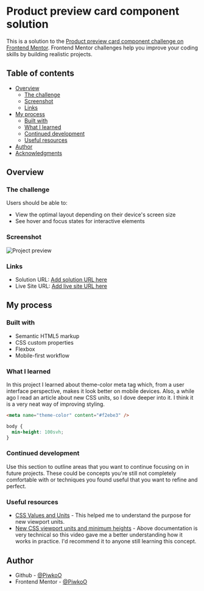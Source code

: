 # Product preview card component solution

This is a solution to the [Product preview card component challenge on Frontend Mentor](https://www.frontendmentor.io/challenges/product-preview-card-component-GO7UmttRfa). Frontend Mentor challenges help you improve your coding skills by building realistic projects. 

## Table of contents

- [Overview](#overview)
  - [The challenge](#the-challenge)
  - [Screenshot](#screenshot)
  - [Links](#links)
- [My process](#my-process)
  - [Built with](#built-with)
  - [What I learned](#what-i-learned)
  - [Continued development](#continued-development)
  - [Useful resources](#useful-resources)
- [Author](#author)
- [Acknowledgments](#acknowledgments)

## Overview

### The challenge

Users should be able to:

- View the optimal layout depending on their device's screen size
- See hover and focus states for interactive elements

### Screenshot

![Project preview]()

### Links

- Solution URL: [Add solution URL here](https://your-solution-url.com)
- Live Site URL: [Add live site URL here](https://your-live-site-url.com)

## My process

### Built with

- Semantic HTML5 markup
- CSS custom properties
- Flexbox
- Mobile-first workflow

### What I learned

In this project I learned about theme-color meta tag which, from a user interface perspective, makes it look better on mobile devices. Also, a while ago I read an article about new CSS units, so I dove deeper into it. I think it is a very neat way of improving styling.  


```html
<meta name="theme-color" content="#f2ebe3" />
```
```css
body {
  min-height: 100svh;
}
```

### Continued development

Use this section to outline areas that you want to continue focusing on in future projects. These could be concepts you're still not completely comfortable with or techniques you found useful that you want to refine and perfect.

### Useful resources

- [CSS Values and Units](https://www.w3.org/TR/css-values-4/#viewport-variants) - This helped me to understand the purpose for new viewport units.
- [New CSS viewport units and minimum heights](https://www.youtube.com/watch?v=7judyqwqmKo) - Above documentation is very technical so this video gave me a better understanding how it works in practice. I'd recommend it to anyone still learning this concept.

## Author

- Github - [@PiwkoO](https://github.com/PiwkoO)
- Frontend Mentor - [@PiwkoO](https://www.frontendmentor.io/profile/PiwkoO)

